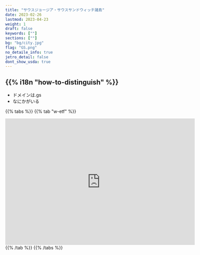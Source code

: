 ```yaml
---
title: "サウスジョージア・サウスサンドウィッチ諸島"
date: 2023-02-26
lastmod: 2023-04-23
weight: 1
draft: false
keywords: [""]
sections: [""]
bg: "bg/city.jpg"
flag: "GS.png"
no_detaile_info: true
jetro_detail: false
dont_show_usda: true
---
```


<div class="main-desciption country-description">
    <h2 class="section-title">{{% i18n "how-to-distinguish" %}}</h2>
    <ul class="rule-list">
        <li>ドメインは.gs</li>
        <li>なにかがいる</li>
    </ul>
</div>

{{% tabs  %}}
{{% tab "w-etf" %}}
<div class="googlemap-if">
<iframe src="https://www.google.com/maps/embed?pb=!4v1683479220659!6m8!1m7!1sQUgKRAQZ1LkZR7Pv6b6xPg!2m2!1d-54.00933842518771!2d-37.69855939135337!3f311.80679669338366!4f-16.739629842855834!5f1.5390368472570861" width="600" height="400" style="border:0;" allowfullscreen="" loading="lazy" referrerpolicy="no-referrer-when-downgrade"></iframe>
</div>
{{% /tab %}}
{{% /tabs %}}
